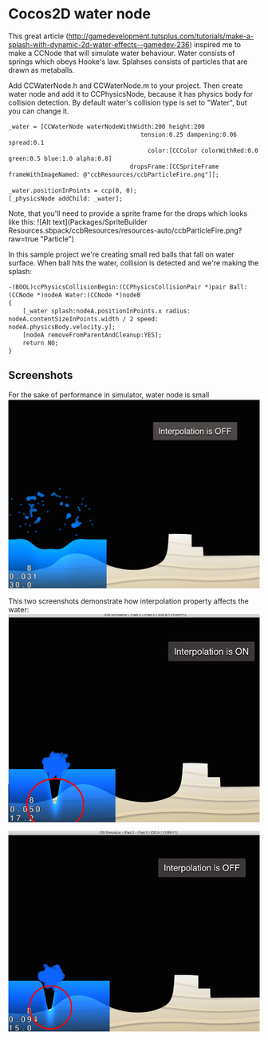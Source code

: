 Cocos2D water node
==================

This great article (http://gamedevelopment.tutsplus.com/tutorials/make-a-splash-with-dynamic-2d-water-effects--gamedev-236)
inspired me to make a CCNode that will simulate water behaviour. Water consists of springs which obeys Hooke's law. 
Splahses consists of particles that are drawn as metaballs.

Add CCWaterNode.h and CCWaterNode.m to your project. Then create water node and add it to CCPhysicsNode, because it has
physics body for collision detection. By default water's collision type is set to "Water", but you can change it.

```
_water = [CCWaterNode waterNodeWithWidth:200 height:200
                                     tension:0.25 dampening:0.06 spread:0.1
                                       color:[CCColor colorWithRed:0.0 green:0.5 blue:1.0 alpha:0.8]
                                  dropsFrame:[CCSpriteFrame frameWithImageNamed: @"ccbResources/ccbParticleFire.png"]];
    
_water.positionInPoints = ccp(0, 0);
[_physicsNode addChild: _water];
```
Note, that you'll need to provide a sprite frame for the drops which looks like this:
![Alt text](Packages/SpriteBuilder Resources.sbpack/ccbResources/resources-auto/ccbParticleFire.png?raw=true "Particle")

In this sample project we're creating small red balls that fall on water surface. When ball hits the water, collision is 
detected and we're making the splash:

```
-(BOOL)ccPhysicsCollisionBegin:(CCPhysicsCollisionPair *)pair Ball:(CCNode *)nodeA Water:(CCNode *)nodeB
{
    [_water splash:nodeA.positionInPoints.x radius: nodeA.contentSizeInPoints.width / 2 speed: nodeA.physicsBody.velocity.y];
    [nodeA removeFromParentAndCleanup:YES];
    return NO;
}
```

Screenshots
-----------

For the sake of performance in simulator, water node is small
![Alt text](/Screenshots/Water_main_screenshot.png?raw=true "Screenshot")

This two screenshots demonstrate how interpolation property affects the water:
![Alt text](/Screenshots/WaterNode_interpolated.png?raw=true "Interpolated")

![Alt text](/Screenshots/WaterNode_not_interpolated.png?raw=true "Not interpolated")
